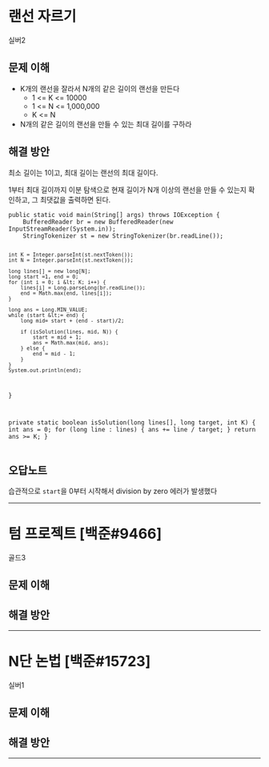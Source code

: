 <h1 id="랜선-자르기">랜선 자르기</h1>
<p>실버2</p>
<h2 id="문제-이해">문제 이해</h2>
<ul>
<li>K개의 랜선을 잘라서 N개의 같은 길이의 랜선을 만든다<ul>
<li>1 &lt;= K &lt;= 10000</li>
<li>1 &lt;= N &lt;= 1,000,000</li>
<li>K &lt;= N</li>
</ul>
</li>
<li>N개의 같은 길이의 랜선을 만들 수 있는 최대 길이를 구하라</li>
</ul>
<h2 id="해결-방안">해결 방안</h2>
<p>최소 길이는 1이고, 최대 길이는 랜선의 최대 길이다.</p>
<p>1부터 최대 길이까지 이분 탐색으로 현재 길이가 N개 이상의 랜선을 만들 수 있는지 확인하고, 그 최댓값을 출력하면 된다.</p>
<pre><code class="language-java">public static void main(String[] args) throws IOException {
    BufferedReader br = new BufferedReader(new InputStreamReader(System.in));
    StringTokenizer st = new StringTokenizer(br.readLine());

    int K = Integer.parseInt(st.nextToken());
    int N = Integer.parseInt(st.nextToken());

    long lines[] = new long[N];
    long start =1, end = 0;
    for (int i = 0; i &lt; K; i++) {
        lines[i] = Long.parseLong(br.readLine());
        end = Math.max(end, lines[i]);
    }

    long ans = Long.MIN_VALUE;
    while (start &lt;= end) {
        long mid= start + (end - start)/2;

        if (isSolution(lines, mid, N)) {
            start = mid + 1;
            ans = Math.max(mid, ans);
        } else {
            end = mid - 1;
        }
    }
    System.out.println(end);

}

private static boolean isSolution(long lines[], long target, int K) {
    int ans = 0;
    for (long line : lines) {
        ans += line / target;
    }
    return ans &gt;= K;
}</code></pre>
<h2 id="오답노트">오답노트</h2>
<p>습관적으로 <code>start</code>을 0부터 시작해서 division by zero 에러가 발생했다</p>
<hr />
<h1 id="텀-프로젝트-백준9466">텀 프로젝트 [백준#9466]</h1>
<p>골드3</p>
<h2 id="문제-이해-1">문제 이해</h2>
<h2 id="해결-방안-1">해결 방안</h2>
<hr />
<h1 id="n단-논법-백준15723">N단 논법 [백준#15723]</h1>
<p>실버1</p>
<h2 id="문제-이해-2">문제 이해</h2>
<h2 id="해결-방안-2">해결 방안</h2>
<hr />